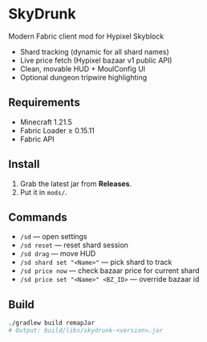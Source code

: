 # SkyDrunk

Modern Fabric client mod for Hypixel Skyblock
- Shard tracking (dynamic for all shard names)
- Live price fetch (Hypixel bazaar v1 public API)
- Clean, movable HUD + MoulConfig UI
- Optional dungeon tripwire highlighting

## Requirements
- Minecraft 1.21.5
- Fabric Loader ≥ 0.15.11
- Fabric API

## Install
1. Grab the latest jar from **Releases**.
2. Put it in `mods/`.

## Commands
- `/sd` — open settings
- `/sd reset` — reset shard session
- `/sd drag` — move HUD
- `/sd shard set "<Name>"` — pick shard to track
- `/sd price now` — check bazaar price for current shard
- `/sd price set "<Name>" <BZ_ID>` — override bazaar id

## Build
```bash
./gradlew build remapJar
# Output: build/libs/skydrunk-<version>.jar
